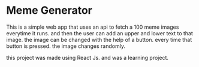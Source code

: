 # Meme Generator


This is a simple web app that uses an api to fetch a 100 meme images everytime it runs.
and then the user can add an upper and lower text to that image. the image can be changed with the help of a button.
every time that button is pressed. the image changes randomly.


this project was made using React Js. and was a learning project.
